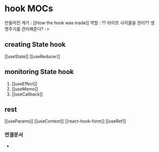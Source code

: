 # hook MOCs

만들어진 계기 : [[How the hook was made]]
역할 : ?? 라이프 사이클을 관리?? 생명주기를 관리해준다? -> 

## creating State hook
 [[useState]]
[[useReducer]]

## monitoring State hook
1. [[useEffect]]
2. [[useMemo]]
3. [[useCallback]]

## rest 
[[useParams]]
[[useContext]]
[[react-hook-form]]
[[useRef]]



### 연결문서
- 
